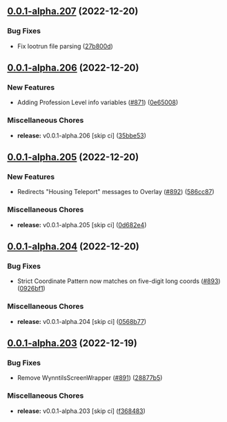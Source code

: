 ## [0.0.1-alpha.207](https://github.com/Wynntils/Artemis/compare/v0.0.1-alpha.206...v0.0.1-alpha.207) (2022-12-20)


### Bug Fixes

* Fix lootrun file parsing ([27b800d](https://github.com/Wynntils/Artemis/commit/27b800d09c24dd283dd79e7bbf64cb4e0c459d04))

## [0.0.1-alpha.206](https://github.com/Wynntils/Artemis/compare/v0.0.1-alpha.205...v0.0.1-alpha.206) (2022-12-20)


### New Features

* Adding Profession Level info variables ([#871](https://github.com/Wynntils/Artemis/issues/871)) ([0e65008](https://github.com/Wynntils/Artemis/commit/0e6500893f54f8618b885b77a8fee5df95251e99))


### Miscellaneous Chores

* **release:** v0.0.1-alpha.206 [skip ci] ([35bbe53](https://github.com/Wynntils/Artemis/commit/35bbe53c7e1fbcb48c577c2e54462190421c27a0))

## [0.0.1-alpha.205](https://github.com/Wynntils/Artemis/compare/v0.0.1-alpha.204...v0.0.1-alpha.205) (2022-12-20)


### New Features

* Redirects "Housing Teleport" messages to Overlay ([#892](https://github.com/Wynntils/Artemis/issues/892)) ([586cc87](https://github.com/Wynntils/Artemis/commit/586cc87e16528f7169e71d58460b92eb4280328d))


### Miscellaneous Chores

* **release:** v0.0.1-alpha.205 [skip ci] ([0d682e4](https://github.com/Wynntils/Artemis/commit/0d682e4dc1084156293e76be493a3d9fec3756a1))

## [0.0.1-alpha.204](https://github.com/Wynntils/Artemis/compare/v0.0.1-alpha.203...v0.0.1-alpha.204) (2022-12-20)


### Bug Fixes

* Strict Coordinate Pattern now matches on five-digit long coords ([#893](https://github.com/Wynntils/Artemis/issues/893)) ([0926bf1](https://github.com/Wynntils/Artemis/commit/0926bf1908068630c785d4ba1a8bf0ccfe9ebb4f))


### Miscellaneous Chores

* **release:** v0.0.1-alpha.204 [skip ci] ([0568b77](https://github.com/Wynntils/Artemis/commit/0568b77d5becd4e2da4a79ad7858b18beb94f1c7))

## [0.0.1-alpha.203](https://github.com/Wynntils/Artemis/compare/v0.0.1-alpha.202...v0.0.1-alpha.203) (2022-12-19)


### Bug Fixes

* Remove WynntilsScreenWrapper ([#891](https://github.com/Wynntils/Artemis/issues/891)) ([28877b5](https://github.com/Wynntils/Artemis/commit/28877b596cc3f6ba274d1d59af51f644cfdaee8e))


### Miscellaneous Chores

* **release:** v0.0.1-alpha.203 [skip ci] ([f368483](https://github.com/Wynntils/Artemis/commit/f368483808f17948a814b843afc55f7f5822de11))

